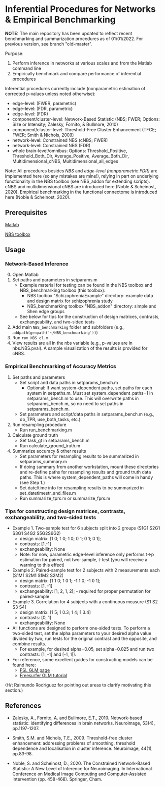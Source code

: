 # Inferential Procedures for Networks & Empirical Benchmarking

**NOTE:** The main repository has been updated to reflect recent benchmarking and summarization procedures as of 01/01/2022. For previous version, see branch "old-master".

Purpose:
1. Perform inference in networks at various scales and from the Matlab command line
2. Empirically benchmark and compare performance of inferential procedures

Inferential procedures currently include (nonparametric estimation of corrected p-values unless noted otherwise):
- edge-level: (FWER, parametric)
- edge-level: (FDR, parametric)
- edge-level: (FDR)
- component/cluster-level: Network-Based Statistic (NBS; FWER; Options: Size or Intensity; Zalesky, Fornito, & Bullmore, 2010)
- component/cluster-level: Threshold-Free Cluster Enhancement (TFCE; FWER; Smith & Nichols, 2009)
- network-level: Constrained NBS (cNBS; FWER)
- network-level: Constrained NBS (FDR)
- whole brain-level/omnibus: Options: Threshold_Positive, Threshold_Both_Dir, Average_Positive, Average_Both_Dir, Multidimensional_cNBS, Multidimensional_all_edges

Note: All procedures besides *NBS* and *edge-level (nonparametric FDR)* are implemented here (so any mistakes are mine!), relying in part on underlying functionality in the NBS toolbox (see NBS_addon for extending scripts). cNBS and multidimensional cNBS are introduced here (Noble & Scheinost, 2020). Empirical benchmarking in the functional connectome is introduced here (Noble & Scheinost, 2020).



## Prerequisites

[Matlab](https://www.mathworks.com/products/matlab.html)

[NBS toolbox](https://sites.google.com/site/bctnet/comparison/nbs)

## Usage

### Network-Based Inference

0. Open Matlab
1. Set paths and parameters in setparams.m
    - Example material for testing can be found in the NBS toolbox and NBS_benchmarking toolbox (this toolbox):
        - NBS toolbox "SchizophreniaExample" directory: example data and design matrix for schizophrenia study
        - NBS_benchmarking toolbox "NBS_addon" directory: simple and Shen edge groups
    - See below for tips for the construction of design matrices, contrasts, exchangeability, and two-sided tests
2. Add main `NBS_benchmarking` folder and subfolders (e.g., `addpath(genpath('~/NBS_benchmarking'))`)
3. Run `run_NBS_cl.m`
4. View results are all in the nbs variable (e.g., p-values are in nbs.NBS.pval). A sample visualization of the results is provided for cNBS.


### Empirical Benchmarking of Accuracy Metrics

1. Set paths and parameters
    - Set script and data paths in setparams_bench.m
        - Optional: If want system-dependent paths, set paths for each system in setpaths.m. Must set system_dependent_paths=1 in setparams_bench.m to use. This will overwrite paths in setparams_bench.m, so no need to set paths in setparams_bench.m.
    - Set parameters and script/data paths in setparams_bench.m (e.g., do_TPR, use_both_tasks, etc.)
2. Run resampling procedure
    - Run run_benchmarking.m
3. Calculate ground truth
    - Set task_gt in setparams_bench.m
    - Run calculate_ground_truth.m 
3. Summarize accuracy & other results
    - Set parameters for resampling results to be summarized in setparams_summary.m
    - If doing summary from another workstation, mount these directories and re-define paths for resampling results and ground truth data paths. This is where system_dependent_paths will come in handy (see Step 1.)
    - Set date/time info for resampling results to be summarized in set_datetimestr_and_files.m
    - Run summarize_tprs.m or summarize_fprs.m


### Tips for constructing design matrices, contrasts, exchangeability, and two-sided tests

- Example 1. Two-sample test for 6 subjects split into 2 groups (S1G1 S2G1 S3G1 S4G2 S5G2S6G2)
    - design matrix: [1 0; 1 0; 1 0; 0 1; 0 1; 0 1];
    - contrasts: [1,-1]
    - exchangeability: None
    - Note: for now, parametric edge-level inference only performs t->p estimation for paired, not two-sample, t-test (you will receive a warning to this effect)
- Example 2. Paired-sample test for 2 subjects with 2 measurements each (S1M1 S2M1 S1M2 S2M2) 
    - design matrix: [1 1 0; 1 0 1; -1 1 0; -1 0 1];
    - contrasts: [1, -1]
    - exchangeability: [1, 2, 1, 2]; - required for proper permutation for paired-sample
- Example 3. Correlation for 4 subjects with a continuous measure (S1 S2 S3 S4)
    - design matrix: [1 5; 1 0.3; 1 4; 1 3.4]
    - contrasts: [0, 1]
    - exchangeability: None
- All functions are designed to perform one-sided tests. To perform a two-sided test, set the alpha parameters to your desired alpha value divided by two, run tests for the original contrast and the opposite, and combine results.
    - For example, for desired alpha=0.05, set alpha=0.025 and run two contrasts: [1, -1] and [-1, 1]).
- For reference, some excellent guides for constructing models can be found here:
    - [FSL GLM page](https://fsl.fmrib.ox.ac.uk/fsl/fslwiki/GLM)
    - [Freesurfer GLM tutorial](http://ftp.nmr.mgh.harvard.edu/pub/dist/freesurfer/tutorial_packages/centos6/fsl_507/doc/wiki/attachments/GLM/JMglm.pdf)

(H/t Raimundo Rodriguez for pointing out areas to clarify motivating this section.)

## References

- Zalesky, A., Fornito, A. and Bullmore, E.T., 2010. Network-based statistic: identifying differences in brain networks. Neuroimage, 53(4), pp.1197-1207.

- Smith, S.M. and Nichols, T.E., 2009. Threshold-free cluster enhancement: addressing problems of smoothing, threshold dependence and localisation in cluster inference. Neuroimage, 44(1), pp.83-98.

- Noble, S. and Scheinost, D., 2020. The Constrained Network-Based Statistic: A New Level of Inference for Neuroimaging. In International Conference on Medical Image Computing and Computer-Assisted Intervention (pp. 458-468). Springer, Cham.

